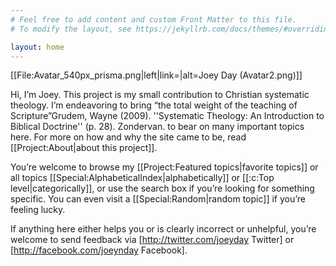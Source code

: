 ```yaml
---
# Feel free to add content and custom Front Matter to this file.
# To modify the layout, see https://jekyllrb.com/docs/themes/#overriding-theme-defaults

layout: home
---
```


[[File:Avatar_540px_prisma.png|left|link=|alt=Joey Day (Avatar2.png)]]<!-- There’s some CSS acting on this image over at [[MediaWiki:Skinny.css]] -->

Hi, I’m Joey. This project is my small contribution to Christian systematic theology. I’m endeavoring to bring “the total weight of the teaching of Scripture”<ref>Grudem, Wayne (2009). ''Systematic Theology: An Introduction to Biblical Doctrine'' (p. 28). Zondervan.</ref> to bear on many important topics here. For more on how and why the site came to be, read [[Project:About|about this project]].

You’re welcome to browse my [[Project:Featured topics|favorite topics]] or all topics [[Special:AlphabeticalIndex|alphabetically]] or [[:c:Top level|categorically]], or use the search box if you’re looking for something specific. You can even visit a [[Special:Random|random topic]] if you’re feeling lucky.

If anything here either helps you or is clearly incorrect or unhelpful, you’re welcome to send feedback via [http://twitter.com/joeyday Twitter] or [http://facebook.com/joeynday Facebook].
